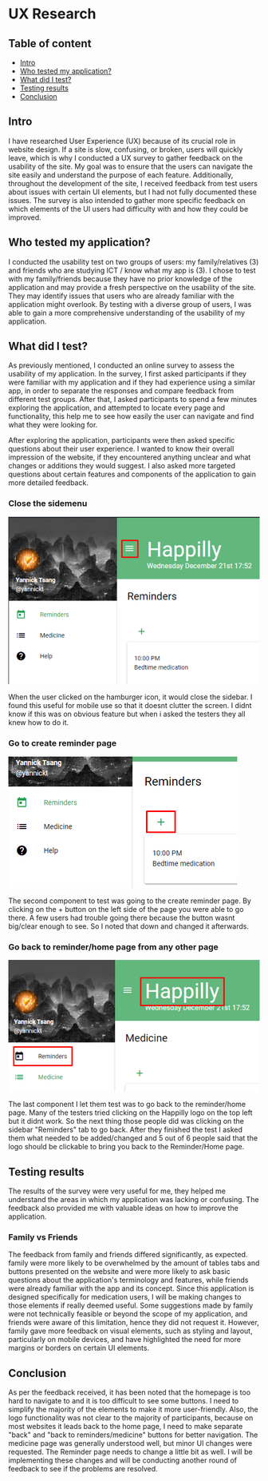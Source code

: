 # UX Research

## Table of content
- [Intro](#intro)
- [Who tested my application?](#who-tested-my-application?)
- [What did I test?](#what-did-i-test?)
- [Testing results](#testing-results)
- [Conclusion](#conclusion)

## Intro 
I have researched User Experience (UX) because of its crucial role in website design. If a site is slow, confusing, or broken, users will quickly leave, which is why I conducted a UX survey to gather feedback on the usability of the site. My goal was to ensure that the users can navigate the site easily and understand the purpose of each feature. Additionally, throughout the development of the site, I received feedback from test users about issues with certain UI elements, but I had not fully documented these issues. The survey is also intended to gather more specific feedback on which elements of the UI users had difficulty with and how they could be improved.

## Who tested my application?
I conducted the usability test on two groups of users: my family/relatives (3) and friends who are studying ICT / know what my app is (3). I chose to test with my family/friends because they have no prior knowledge of the application and may provide a fresh perspective on the usability of the site. They may identify issues that users who are already familiar with the application might overlook. By testing with a diverse group of users, I was able to gain a more comprehensive understanding of the usability of my application.

## What did I test?
As previously mentioned, I conducted an online survey to assess the usability of my application. In the survey, I first asked participants if they were familiar with my application and if they had experience using a similar app, in order to separate the responses and compare feedback from different test groups. After that, I asked participants to spend a few minutes exploring the application, and attempted to locate every page and functionality, this help me to see how easily the user can navigate and find what they were looking for.

After exploring the application, participants were then asked specific questions about their user experience. I wanted to know their overall impression of the website, if they encountered anything unclear and what changes or additions they would suggest. I also asked more targeted questions about certain features and components of the application to gain more detailed feedback.

### Close the sidemenu
![Close sidemenu](resources/close-sidemenu.png)

When the user clicked on the hamburger icon, it would close the sidebar. I found this useful for mobile use so that it doesnt clutter the screen. I didnt know if this was on obvious feature but when i asked the testers they all knew how to do it.

### Go to create reminder page
![Go to create reminder page](resources/create-reminderpage.png)

The second component to test was going to the create reminder page. By clicking on the + button on the left side of the page you were able to go there. A few users had trouble going there because the button wasnt big/clear enough to see. So I noted that down and changed it afterwards.

### Go back to reminder/home page from any other page
![Go back to reminder/home page](resources/return-reminderpage.png)

The last component I let them test was to go back to the reminder/home page. Many of the testers tried clicking on the Happilly logo on the top left but it didnt work. So the next thing those people did was clicking on the sidebar "Reminders" tab to go back. After they finished the test I asked them what needed to be added/changed and 5 out of 6 people said that the logo should be clickable to bring you back to the Reminder/Home page.

## Testing results
The results of the survey were very useful for me, they helped me understand the areas in which my application was lacking or confusing. The feedback also provided me with valuable ideas on how to improve the application.

### Family vs Friends
The feedback from family and friends differed significantly, as expected. family were more likely to be overwhelmed by the amount of tables tabs and buttons presented on the website and were more likely to ask basic questions about the application's terminology and features, while friends were already familiar with the app and its concept. Since this application is designed specifically for medication users, I will be making changes to those elements if really deemed useful. Some suggestions made by family were not technically feasible or beyond the scope of my application, and friends were aware of this limitation, hence they did not request it. However, family gave more feedback on visual elements, such as styling and layout, particularly on mobile devices, and have highlighted the need for more margins or borders on certain UI elements.

## Conclusion
As per the feedback received, it has been noted that the homepage is too hard to navigate to and it is too difficult to see some buttons. I need to simplify the majority of the elements to make it more user-friendly. Also, the logo functionality was not clear to the majority of participants, because on most websites it leads back to the home page, I need to make separate "back" and "back to reminders/medicine" buttons for better navigation. The medicine page was generally understood well, but minor UI changes were requested. The Reminder page needs to change a little bit as well. I will be implementing these changes and will be conducting another round of feedback to see if the problems are resolved.
